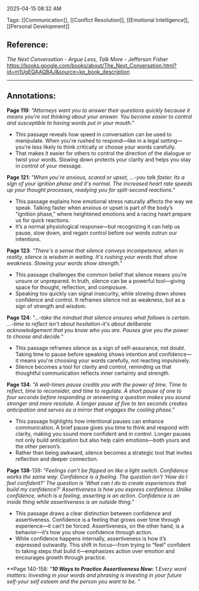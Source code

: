 

2025-04-15 
08:32 AM


Tags: [[Communication]], [[Conflict Resolution]], [[Emotional Intelligence]], [[Personal Development]]


## Reference:
*The Next Conversation - Argue Less, Talk More* - Jefferson Fisher 
https://books.google.com/books/about/The_Next_Conversation.html?id=m1UgEQAAQBAJ&source=kp_book_description



------------------------------------------------------------------------

## Annotations:

**Page 119**:
*"Attorneys want you to answer their questions quickly because it means you're not thinking about your answer. You become easier to control and susceptible to having words put in your mouth."*

- This passage reveals how speed in conversation can be used to manipulate. When you're rushed to respond—like in a legal setting—you’re less likely to think critically or choose your words carefully. 
- That makes it easier for others to control the direction of the dialogue or twist your words. Slowing down protects your clarity and helps you stay in control of your message.


**Page 121**:
*"When you're anxious, scared or upset, ...-you talk faster. Its a sign of your ignition phase and it's normal. The increased heart rate speeds up your thought processes, readying you for split-second reactions."*

- This passage explains how emotional stress naturally affects the way we speak. Talking faster when anxious or upset is part of the body’s “ignition phase,” where heightened emotions and a racing heart prepare us for quick reactions. 
- It’s a normal physiological response—but recognizing it can help us pause, slow down, and regain control before our words outrun our intentions.


**Page 123**:
*"There's a sense that silence conveys incompetence, when in reality, silence is wisdom in waiting. It's rushing your words that show weakness. Slowing your words show strength."*

- This passage challenges the common belief that silence means you’re unsure or unprepared. In truth, silence can be a powerful tool—giving space for thought, reflection, and composure.
- Speaking too quickly can signal insecurity, while slowing down shows confidence and control. It reframes silence not as weakness, but as a sign of strength and wisdom.


**Page 124**:
*"...-take the mindset that silence ensures what follows is certain. ...-time to reflect isn't about hesitation-it's about deliberate acknowledgement that you know who you are. Pauses give you the power to choose and decide."*

- This passage reframes silence as a sign of self-assurance, not doubt. Taking time to pause before speaking shows intention and confidence—it means you're choosing your words carefully, not reacting impulsively. 
- Silence becomes a tool for clarity and control, reminding us that thoughtful communication reflects inner certainty and strength.


**Page 134**:
*"A well-times pause credits you with the power of time. Time to reflect, time to reconsider, and time to regulate. 
A short pause of one to four seconds before responding or answering a question makes you sound stronger and more resolute. 
A longer pause of five to ten seconds creates anticipation and serves as a mirror that engages the cooling phase."*

- This passage highlights how intentional pauses can enhance communication. A brief pause gives you time to think and respond with clarity, making you sound more confident and in control. Longer pauses not only build anticipation but also help calm emotions—both yours and the other person’s. 
- Rather than being awkward, silence becomes a strategic tool that invites reflection and deeper connection.


**Page 138**-139:
*"Feelings can't be flipped on like a light switch. Confidence works the same way. Confidence is a feeling. The question isn't 'How do I feel confident?' The question is 'What can I do to create experiences that build my confidence?'
Assertiveness is how you express confidence.
Unlike confidence, which is a feeling, asserting is an action.
Confidence is an inside thing while assertiveness is an outside thing."*

- This passage draws a clear distinction between confidence and assertiveness. Confidence is a feeling that grows over time through experience—it can’t be forced. Assertiveness, on the other hand, is a behavior—it’s how you show confidence through action. 
- While confidence happens internally, assertiveness is how it’s expressed outwardly. This shift in focus—from trying to “feel” confident to taking steps that build it—emphasizes action over emotion and encourages growth through practice.


**Page 140-158:
*"**10 Ways to Practice Assertiveness Now:**
1.Every word matters:
	Investing in your words and phrasing is investing in your future self-your self esteem and the person you want to be. "*



